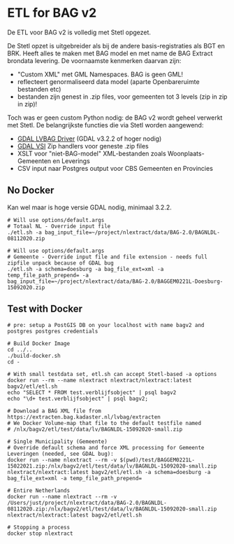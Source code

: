 # ETL for BAG v2

De ETL voor BAG v2 is volledig met Stetl opgezet. 

De Stetl opzet is uitgebreider als bij de andere basis-registraties als BGT en BRK.
Heeft alles te maken met BAG model en met name de BAG Extract brondata levering. 
De voornaamste kenmerken daarvan zijn:

* "Custom XML" met GML Namespaces. BAG is geen GML!
* reflecteert genormaliseerd data model (aparte Openbareruimte bestanden etc)
* bestanden zijn genest in .zip files, voor gemeenten tot 3 levels (zip in zip in zip)!
 
Toch was er geen custom Python nodig: de BAG v2 wordt geheel verwerkt met Stetl.
De belangrijkste functies die via Stetl worden aangewend:

* [GDAL LVBAG Driver](https://gdal.org/drivers/vector/lvbag.html) (GDAL v3.2.2 of hoger nodig)
* [GDAL VSI](https://gdal.org/user/virtual_file_systems.html) Zip handlers voor geneste .zip files
* XSLT voor "niet-BAG-model" XML-bestanden zoals Woonplaats-Gemeenten en Leverings
* CSV input naar Postgres output voor CBS Gemeenten en Provincies

## No Docker

Kan wel maar is hoge versie GDAL nodig, minimaal 3.2.2.

```
# Will use options/default.args
# Totaal NL - Override input file
./etl.sh -a bag_input_file=~/project/nlextract/data/BAG-2.0/BAGNLDL-08112020.zip

# Will use options/default.args
# Gemeente - Override input file and file extension - needs full zipfile unpack because of GDAL bug
./etl.sh -a schema=doesburg -a bag_file_ext=xml -a temp_file_path_prepend= -a bag_input_file=~/project/nlextract/data/BAG-2.0/BAGGEM0221L-Doesburg-15092020.zip

```

## Test with Docker

```
# pre: setup a PostGIS DB on your localhost with name bagv2 and postgres postgres credentials
 
# Build Docker Image
cd ../..
./build-docker.sh
cd -

# With small testdata set, etl.sh can accept Stetl-based -a options
docker run --rm --name nlextract nlextract/nlextract:latest bagv2/etl/etl.sh 
echo "SELECT * FROM test.verblijfsobject" | psql bagv2
echo "\d+ test.verblijfsobject" | psql bagv2;   

# Download a BAG XML file from https://extracten.bag.kadaster.nl/lvbag/extracten
# We Docker Volume-map that file to the default testfile named
# /nlx/bagv2/etl/test/data/lv/BAGNLDL-15092020-small.zip 

# Single Municipality (Gemeente)
# Override default schema and force XML processing for Gemeente Leveringen (needed, see GDAL bug):
docker run --name nlextract --rm -v $(pwd)/test/BAGGEM0221L-15022021.zip:/nlx/bagv2/etl/test/data/lv/BAGNLDL-15092020-small.zip nlextract/nlextract:latest bagv2/etl/etl.sh -a schema=doesburg -a bag_file_ext=xml -a temp_file_path_prepend= 

# Entire Netherlands
docker run --name nlextract --rm -v /Users/just/project/nlextract/data/BAG-2.0/BAGNLDL-08112020.zip:/nlx/bagv2/etl/test/data/lv/BAGNLDL-15092020-small.zip nlextract/nlextract:latest bagv2/etl/etl.sh

# Stopping a process
docker stop nlextract

```
   